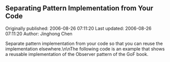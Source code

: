 ## Separating Pattern Implementation from Your Code 
Originally published: 2006-08-26 07:11:20 
Last updated: 2006-08-26 07:11:20 
Author: Jinghong Chen 
 
Separate pattern implementation from your code so that you can reuse the implementation elsewhere.\n\nThe following code is an example that shows a reusable implementation of the Observer pattern of the GoF book.
